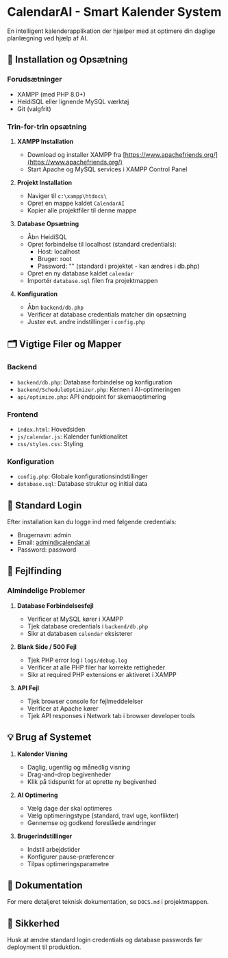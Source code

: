 # CalendarAI - Smart Kalender System

En intelligent kalenderapplikation der hjælper med at optimere din daglige planlægning ved hjælp af AI.

## 🚀 Installation og Opsætning

### Forudsætninger
- XAMPP (med PHP 8.0+)
- HeidiSQL eller lignende MySQL værktøj
- Git (valgfrit)

### Trin-for-trin opsætning

1. **XAMPP Installation**
   - Download og installer XAMPP fra [https://www.apachefriends.org/](https://www.apachefriends.org/)
   - Start Apache og MySQL services i XAMPP Control Panel

2. **Projekt Installation**
   - Naviger til `c:\xampp\htdocs\`
   - Opret en mappe kaldet `CalendarAI`
   - Kopier alle projektfiler til denne mappe

3. **Database Opsætning**
   - Åbn HeidiSQL
   - Opret forbindelse til localhost (standard credentials):
     - Host: localhost
     - Bruger: root
     - Password: "" (standard i projektet - kan ændres i db.php)
   - Opret en ny database kaldet `calendar`
   - Importér `database.sql` filen fra projektmappen

4. **Konfiguration**
   - Åbn `backend/db.php`
   - Verificer at database credentials matcher din opsætning
   - Juster evt. andre indstillinger i `config.php`

## 🗂️ Vigtige Filer og Mapper

### Backend
- `backend/db.php`: Database forbindelse og konfiguration
- `backend/ScheduleOptimizer.php`: Kernen i AI-optimeringen
- `api/optimize.php`: API endpoint for skemaoptimering

### Frontend
- `index.html`: Hovedsiden
- `js/calendar.js`: Kalender funktionalitet
- `css/styles.css`: Styling

### Konfiguration
- `config.php`: Globale konfigurationsindstillinger
- `database.sql`: Database struktur og initial data

## 👤 Standard Login

Efter installation kan du logge ind med følgende credentials:
- Brugernavn: admin
- Email: admin@calendar.ai
- Password: password

## 🔧 Fejlfinding

### Almindelige Problemer

1. **Database Forbindelsesfejl**
   - Verificer at MySQL kører i XAMPP
   - Tjek database credentials i `backend/db.php`
   - Sikr at databasen `calendar` eksisterer

2. **Blank Side / 500 Fejl**
   - Tjek PHP error log i `logs/debug.log`
   - Verificer at alle PHP filer har korrekte rettigheder
   - Sikr at required PHP extensions er aktiveret i XAMPP

3. **API Fejl**
   - Tjek browser console for fejlmeddelelser
   - Verificer at Apache kører
   - Tjek API responses i Network tab i browser developer tools

## 💡 Brug af Systemet

1. **Kalender Visning**
   - Daglig, ugentlig og månedlig visning
   - Drag-and-drop begivenheder
   - Klik på tidspunkt for at oprette ny begivenhed

2. **AI Optimering**
   - Vælg dage der skal optimeres
   - Vælg optimeringstype (standard, travl uge, konflikter)
   - Gennemse og godkend foreslåede ændringer

3. **Brugerindstillinger**
   - Indstil arbejdstider
   - Konfigurer pause-præferencer
   - Tilpas optimeringsparametre

## 📝 Dokumentation

For mere detaljeret teknisk dokumentation, se `DOCS.md` i projektmappen.

## 🔐 Sikkerhed

Husk at ændre standard login credentials og database passwords før deployment til produktion.
